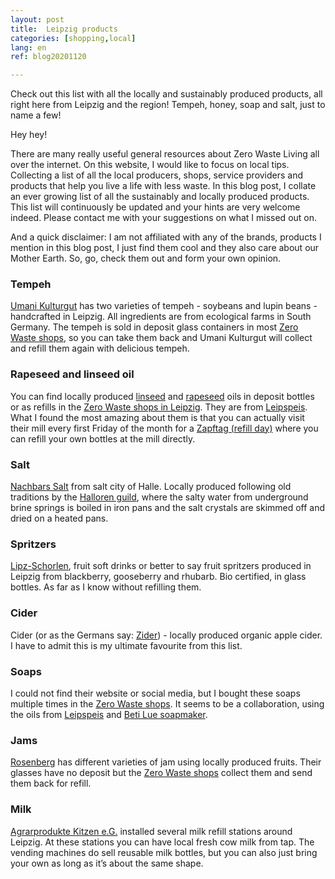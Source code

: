 ```yaml
---
layout: post
title:  Leipzig products
categories: [shopping,local]
lang: en
ref: blog20201120

---
```

Check out this list with all the locally and sustainably produced products, all right here from Leipzig and the region! Tempeh, honey, soap and salt, just to name a few!

Hey hey!

There are many really useful general resources about Zero Waste Living all over the internet. On this website, I would like to focus on local tips. Collecting a list of all the local producers, shops, service providers and products that help you live a life with less waste. In this blog post, I collate an ever growing list of all the sustainably and locally produced products. This list will continuously be updated and your hints are very welcome indeed. Please contact me with your suggestions on what I missed out on.

And a quick disclaimer: I am not affiliated with any of the brands, products I mention in this blog post, I just find them cool and they also care about our Mother Earth. So, go, check them out and form your own opinion.


### Tempeh

[Umani Kulturgut](https://www.umanikulturgut.de/) has two varieties of tempeh - soybeans and lupin beans - handcrafted in Leipzig.
All ingredients are from ecological farms in South Germany. The tempeh is sold in deposit glass containers in most [Zero Waste shops](/package-free-shopping-in-Leipzig), so you can take them back and Umani Kulturgut will collect and refill them again with delicious tempeh.

### Rapeseed and linseed oil

You can find locally produced [linseed](https://leipspeis.de/portfolio_page/leinoel/) and [rapeseed]( https://leipspeis.de/portfolio_page/rapsoel/) oils in deposit bottles or as refills in the [Zero Waste shops in Leipzig](zerowastelivinginleipzig.de/package-free-shopping-in-Leipzig/). They are from [Leipspeis](https://leipspeis.de/produkte/). What I found the most amazing about them is that you can actually visit their mill every first Friday of the month for a [Zapftag (refill day)](https://leipspeis.de/event/offene-oelmuehle-zapftag-27/) where you can refill your own bottles at the mill directly. 

### Salt

[Nachbars Salt](https://leipspeis.de/portfolio_page/nachbars-salz/) from salt city of Halle. 
Locally produced following old traditions by the [Halloren guild](https://fotoeins.com/2018/01/22/halle-saale-halloren-saltmaking-history/), where the salty water from underground brine springs is boiled in iron pans and the salt crystals are skimmed off and dried on a heated pans.

### Spritzers

[Lipz-Schorlen](https://www.egenberger-lebensmittel.de/unser-sortiment/), fruit soft drinks or better to say fruit spritzers produced in Leipzig from blackberry, gooseberry and rhubarb. Bio certified, in glass bottles. As far as I know without refilling them.

### Cider

Cider (or as the Germans say: [Zider](https://www.egenberger-lebensmittel.de/unser-sortiment/)) - locally produced organic apple cider. I have to admit this is my ultimate favourite from this list. 

### Soaps

I could not find their website or social media, but I bought these soaps multiple times in the [Zero Waste shops](zerowastelivinginleipzig.de/package-free-shopping-in-Leipzig/). It seems to be a collaboration, using the oils from [Leipspeis](https://leipspeis.de) and [Beti Lue soapmaker]( https://salbenmanufaktur.de/).

### Jams

[Rosenberg](https://rosenberg-delikatessen.de/) has different varieties of jam using locally produced fruits. Their glasses have no deposit but the [Zero Waste shops](zerowastelivinginleipzig.de/package-free-shopping-in-Leipzig/) collect them and send them back for refill.

### Milk

[Agrarprodukte Kitzen e.G.](https://agrarprodukte-kitzen.de/milchautomat/?fbclid=IwAR3yNPRDRbPU6Fm-HkM_aKdZSlA9yshoem5eG0vXFphuczmfNAWtGs51EbE) installed several milk refill stations around Leipzig. At these stations you can have local fresh cow milk from tap. The vending machines do sell reusable milk bottles, but you can also just bring your own as long as it’s about the same shape. 